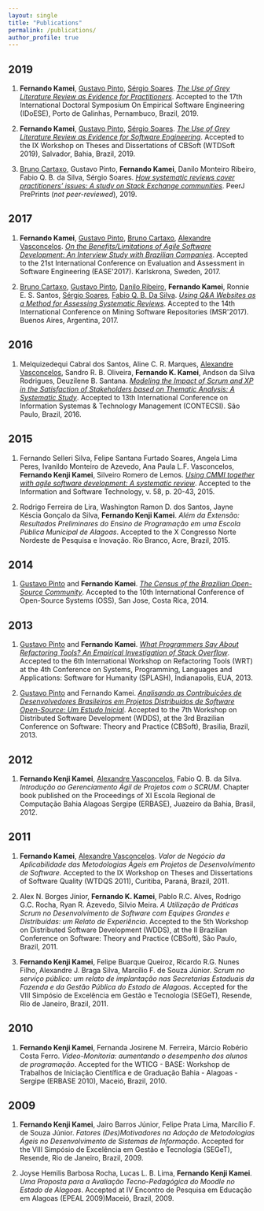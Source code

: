 ```yaml
---
layout: single
title: "Publications"
permalink: /publications/
author_profile: true
---
```



## 2019
1. **Fernando Kamei**, [Gustavo Pinto](http://gustavopinto.org), [S&eacute;rgio Soares](http://www.cin.ufpe.br/~scbs/). *[The Use of Grey Literature Review as Evidence for Practitioners](https://dl.acm.org/doi/10.1145/3356773.3356797)*. Accepted to the 17th International Doctoral Symposium On Empirical Software Engineering (IDoESE), Porto de Galinhas, Pernambuco, Brazil, 2019.

2. **Fernando Kamei**, [Gustavo Pinto](http://gustavopinto.org), [S&eacute;rgio Soares](http://www.cin.ufpe.br/~scbs/). *[The Use of Grey Literature Review as Evidence for Software Engineering](https://sol.sbc.org.br/index.php/cbsoft_estendido/article/view/7656)*. Accepted to the IX Workshop on Theses and Dissertations of CBSoft (WTDSoft 2019), Salvador, Bahia, Brazil, 2019.

3. [Bruno Cartaxo](http://brunocartaxo.com), Gustavo Pinto, **Fernando Kamei**, Danilo Monteiro Ribeiro, Fabio Q. B. da Silva, Sérgio Soares. *[How systematic reviews cover practitioners’ issues: A study on Stack Exchange communities](https://peerj.com/preprints/27610v1/)*. PeerJ PrePrints (*not peer-reviewed*), 2019.


## 2017

1. **Fernando Kamei**, [Gustavo Pinto](http://gustavopinto.org), [Bruno Cartaxo](http://brunocartaxo.com/), [Alexandre Vasconcelos](http://cin.ufpe.br/~amlv/). *[On the Benefits/Limitations of Agile Software Development: An Interview Study with Brazilian Companies](https://dl.acm.org/doi/10.1145/3084226.3084278)*. Accepted to the 21st International Conference on Evaluation and Assessment in Software Engineering (EASE'2017). Karlskrona, Sweden, 2017.

2. [Bruno Cartaxo](http://brunocartaxo.com/), [Gustavo Pinto](http://gustavopinto.org), [Danilo Ribeiro](https://sites.google.com/site/profdanilomonteiro/), **Fernando Kamei**, Ronnie E. S. Santos, [S&eacute;rgio Soares](http://www.cin.ufpe.br/~scbs/), [Fabio Q. B. Da Silva](https://www.researchgate.net/profile/Fabio_Silva19). *[Using Q&A Websites as a Method for Assessing Systematic Reviews](https://ieeexplore.ieee.org/document/7962373)*. Accepted to the 14th International Conference on Mining Software Repositories (MSR'2017). Buenos Aires, Argentina, 2017.


## 2016
1. Melquizedequi Cabral dos Santos, Aline C. R. Marques, [Alexandre Vasconcelos](http://cin.ufpe.br/~amlv/), Sandro R. B. Oliveira, **Fernando K. Kamei**, Andson da Silva Rodrigues, Deuzilene B. Santana. *[Modeling the Impact of Scrum and XP in the Satisfaction of Stakeholders based on Thematic Analysis: A Systematic Study](http://www.contecsi.tecsi.org/index.php/contecsi/13CONTECSI/paper/view/3904)*. Accepted to 13th International Conference on Information Systemas & Technology Management (CONTECSI). S&atilde;o Paulo, Brazil, 2016.


## 2015
1. Fernando Selleri Silva, Felipe Santana Furtado Soares, Angela Lima Peres, Ivanildo Monteiro de Azevedo, Ana Paula L.F. Vasconcelos, **Fernando Kenji Kamei**, Silveiro Romero de Lemos. *[Using CMMI together with agile software development: A systematic review](https://www.sciencedirect.com/science/article/abs/pii/S0950584914002110)*. Accepted to the Information and Software Technology, v. 58, p. 20-43, 2015. 

2. Rodrigo Ferreira de Lira, Washington Ramon D. dos Santos, Jayne K&eacute;scia Gon&ccedil;alo da Silva, **Fernando Kenji Kamei**. *Al&eacute;m da Extens&atilde;o: Resultados Preliminares do Ensino de Programa&ccedil;&atilde;o em uma Escola P&uacute;blica Municipal de Alagoas*. Accepted to the X Congresso Norte Nordeste de Pesquisa e Inovação. Rio Branco, Acre, Brazil, 2015.


## 2014

1. [Gustavo Pinto](http://gustavopinto.org) and **Fernando Kamei**. *[The Census of the Brazilian Open-Source Community](https://link.springer.com/chapter/10.1007/978-3-642-55128-4_30)*. Accepted to the 10th International Conference of Open-Source Systems (OSS), San Jose, Costa Rica, 2014.


## 2013

1. [Gustavo Pinto](http://gustavopinto.org) and **Fernando Kamei**. *[What Programmers Say About Refactoring Tools? An Empirical Investigation of Stack Overflow](http://gustavopinto.github.io/lost+found/wrt2013.pdf)*. Accepted to the 6th International Workshop on Refactoring Tools (WRT) at the 4th Conference on Systems, Programming, Languages and Applications: Software for Humanity (SPLASH), Indianapolis, EUA, 2013.

2. [Gustavo Pinto](http://gustavopinto.org) and Fernando Kamei. *[Analisando as Contribui&ccedil;&otilde;es de Desenvolvedores Brasileiros em Projetos Distribu&iacute;dos de Software Open-Source: Um Estudo Inicial](http://gustavopinto.github.io/lost+found/wdds2013.pdf)*. Accepted to the 7th Workshop on Distributed Software Development (WDDS), at the 3rd Brazilian Conference on Software: Theory and Practice (CBSoft), Brasilia, Brazil, 2013.


## 2012
1. **Fernando Kenji Kamei**, [Alexandre Vasconcelos](http://cin.ufpe.br/~amlv/), Fabio Q. B. da Silva. *Introdução ao Gerenciamento &Aacute;gil de Projetos com o SCRUM*. Chapter book published on the Proceedings of XI Escola Regional de Computação Bahia Alagoas Sergipe (ERBASE), Juazeiro da Bahia, Brasil, 2012.


## 2011
1. **Fernando Kamei**, [Alexandre Vasconcelos](http://cin.ufpe.br/~amlv/). *Valor de Neg&oacute;cio da Aplicabilidade das Metodologias &Aacute;geis em Projetos de Desenvolvimento de Software*. Accepted to the IX Workshop on Theses and Dissertations of Software Quality (WTDQS 2011), Curitiba, Paran&aacute;, Brazil, 2011.

2. Alex N. Borges J&iacute;nior, **Fernando K. Kamei**, Pablo R.C. Alves, Rodrigo G.C. Rocha, Ryan R. Azevedo, Silvio Meira. *A Utiliza&ccedil;&atilde;o de Pr&aacute;ticas Scrum no Desenvolvimento de Software com Equipes Grandes e Distribu&iacute;das: um Relato de Experi&ecirc;ncia*. Accepted to the 5th Workshop on Distributed Software Development (WDDS), at the II Brazilian Conference on Software: Theory and Practice (CBSoft), S&atilde;o Paulo, Brazil, 2011.

3. **Fernando Kenji Kamei**, Felipe Buarque Queiroz, Ricardo R.G. Nunes Filho, Alexandre J. Braga Silva, Marc&iacute;lio F. de Souza J&uacute;nior. *Scrum no servi&ccedil;o p&uacute;blico: um relato de implanta&ccedil;&atilde;o nas Secretarias Estaduais da Fazenda e da Gest&atilde;o P&uacute;blica do Estado de Alagoas*. Accepted for the VIII Simp&oacute;sio de Excel&ecirc;ncia em Gest&atilde;o e Tecnologia (SEGeT), Resende, Rio de Janeiro, Brazil, 2011.


## 2010
1. **Fernando Kenji Kamei**, Fernanda Josirene M. Ferreira, M&aacute;rcio Rob&eacute;rio Costa Ferro. *V&iacute;deo-Monitoria: aumentando o desempenho dos alunos de programa&ccedil;&atilde;o*. Accepted for the WTICG - BASE: Workshop de Trabalhos de Iniciação Científica e de Graduação Bahia - Alagoas - Sergipe (ERBASE 2010), Macei&oacute;, Brazil, 2010.


## 2009
1. **Fernando Kenji Kamei**, Jairo Barros J&uacute;nior, Felipe Prata Lima, Marc&iacute;lio F. de Souza J&uacute;nior. *Fatores (Des)Motivadores na Ado&ccedil;&atilde;o de Metodologias &Aacute;geis no Desenvolvimento de Sistemas de Informa&ccedil;&atilde;o*. Accepted for the VIII Simp&oacute;sio de Excel&ecirc;ncia em Gest&atilde;o e Tecnologia (SEGeT), Resende, Rio de Janeiro, Brazil, 2009.

2. Joyse Hemilis Barbosa Rocha, Lucas L. B. Lima, **Fernando Kenji Kamei**. *Uma Proposta para a Avalia&ccedil;&atilde;o Tecno-Pedag&oacute;gica do Moodle no Estado de Alagoas*. Accepted at IV Encontro de Pesquisa em Educa&ccedil;&atilde;o em Alagoas (EPEAL 2009)Macei&oacute;, Brazil, 2009.

